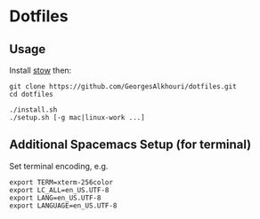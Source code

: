 # Dotfiles

## Usage 

Install [stow](https://www.gnu.org/software/stow/) then:

```shell
git clone https://github.com/GeorgesAlkhouri/dotfiles.git
cd dotfiles

./install.sh
./setup.sh [-g mac|linux-work ...]
```

## Additional Spacemacs Setup (for terminal)

Set terminal encoding, e.g.

```shell
export TERM=xterm-256color
export LC_ALL=en_US.UTF-8
export LANG=en_US.UTF-8
export LANGUAGE=en_US.UTF-8
```



